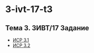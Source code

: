 # 3-ivt-17-t3
## Тема 3. 3ИВТ/17 Задание
+ [ИСР 3.1](https://docs.google.com/document/d/13ZBLtBshuCr_7Sx8rnl0I6iR01MHmkF2Zu_7Tgo8pIU/edit)
+ [ИСР 3.2]()

